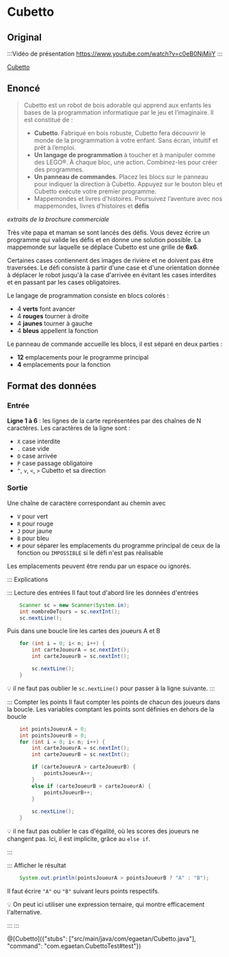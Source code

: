 # Cubetto

## Original

:::Vidéo de présentation
https://www.youtube.com/watch?v=c0eB0NjMiiY
:::

[Cubetto](https://www.primotoys.com/fr/)

## Enoncé

>Cubetto est un robot de bois adorable qui apprend aux enfants les bases de la programmation informatique par le jeu et l’imaginaire.
>Il est constitué de :
>+ **Cubetto**. Fabriqué en bois robuste, Cubetto fera découvrir le monde de la programmation à votre enfant. Sans écran, intuitif et prêt à l’emploi.
>+ **Un langage de programmation** à toucher et à manipuler comme des LEGO®. À chaque bloc, une action. Combinez-les pour créer des programmes.
>+ **Un panneau de commandes**. Placez les blocs sur le panneau pour indiquer la direction à Cubetto. Appuyez sur le bouton bleu et Cubetto exécute votre premier programme.
>+ Mappemondes et livres d'histoires. Poursuivez l’aventure avec nos mappemondes, livres d’histoires et **défis**
 
_extraits de la brochure commerciale_ 

Très vite papa et maman se sont lancés des défis. Vous devez écrire un programme qui valide les défis et en donne une solution possible.
La mappemonde sur laquelle se déplace Cubetto est une grille de **6x6**.

Certaines cases contiennent des images de rivière et ne doivent pas être traversées. Le défi consiste à partir d'une case et d'une orientation donnée à déplacer le robot jusqu'à la case d'arrivée en évitant les cases interdites et en passant par les cases obligatoires.

Le langage de programmation consiste en blocs colorés :
+ 4 **verts** font avancer
+ 4 **rouges** tourner à droite
+ 4 **jaunes** tourner à gauche
+ 4 **bleus** appellent la fonction

Le panneau de commande accueille les blocs, il est séparé en deux parties :
+ **12** emplacements pour le programme principal
+ **4** emplacements pour la fonction



## Format des données

### Entrée
**Ligne 1 à 6** : les lignes de la carte représentées par des chaînes de N caractères. Les caractères de la ligne sont  :
+ `X` case interdite
+ `.` case vide
+ `O` case arrivée
+ `P` case passage obligatoire
+ `^`, `v`, `<`, `>` Cubetto et sa direction

### Sortie

Une chaîne de caractère correspondant au chemin avec
+ `V` pour vert
+ `R` pour rouge
+ `J` pour jaune
+ `B` pour bleu
+ `#` pour séparer les emplacements du programme principal de ceux de la fonction
ou `IMPOSSIBLE` si le défi n'est pas réalisable

Les emplacements peuvent être rendu par un espace ou ignorés.

::: Explications

::: Lecture des entrées
Il faut tout d'abord lire les données d'entrées
``` java
	Scanner sc = new Scanner(System.in);
	int nombreDeTours = sc.nextInt();
	sc.nextLine();
```

Puis dans une boucle lire les cartes des joueurs A et B
``` java
	for (int i = 0; i< n; i++) {		
		int carteJoueurA = sc.nextInt();
		int carteJoueurB = sc.nextInt();

		sc.nextLine();
	}
```		

💡 il ne faut pas oublier le `sc.nextLine()` pour passer à la ligne suivante.
:::

::: Compter les points
Il faut compter les points de chacun des joueurs dans la boucle.
Les variables comptant les points sont définies en dehors de la boucle

``` java
	int pointsJoueurA = 0;
	int pointsJoueurB = 0;
	for (int i = 0; i< n; i++) {		
		int carteJoueurA = sc.nextInt();
		int carteJoueurB = sc.nextInt();

		if (carteJoueurA > carteJoueurB) {
			pointsJoueurA++;
		}
		else if (carteJoueurB > carteJoueurA) {
			pointsJoueurB++;
		}
		
		sc.nextLine();
	}
```	
💡 il ne faut pas oublier le cas d'égalité, où les scores des joueurs ne changent pas. Ici, il est implicite, grâce au `else if`.

:::

::: Afficher le résultat

``` java
	System.out.println(pointsJoueurA > pointsJoueurB ? "A" : "B");
```
Il faut écrire `"A"` ou `"B"` suivant leurs points respectifs.

💡  On peut ici utiliser une expression ternaire, qui montre efficacement l'alternative.

:::
:::


@[Cubetto]({"stubs": ["src/main/java/com/egaetan/Cubetto.java"], "command": "com.egaetan.CubettoTest#test"})
